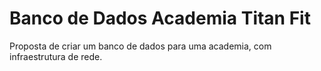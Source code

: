 # Banco de Dados Academia Titan Fit
Proposta de criar um banco de dados para uma academia, com infraestrutura de rede.
